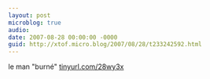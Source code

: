 ```yaml
---
layout: post
microblog: true
audio: 
date: 2007-08-28 00:00:00 -0000
guid: http://xtof.micro.blog/2007/08/28/t233242592.html
---
```

le man "burné" [tinyurl.com/28wy3x](http://tinyurl.com/28wy3x)

